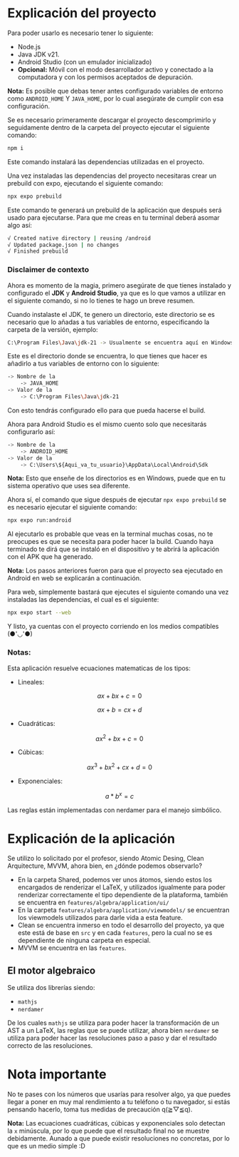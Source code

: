 # Explicación del proyecto
Para poder usarlo es necesario tener lo siguiente:
- Node.js
- Java JDK v21.
- Android Studio (con un emulador inicializado)
- **Opcional:** Móvil con el modo desarrollador activo y conectado a la computadora y con los permisos aceptados de depuración.

**Nota:** Es posible que debas tener antes configurado variables de entorno como `ANDROID_HOME` Y `JAVA_HOME`, por lo cual asegúrate de cumplir con esa configuración.

Se es necesario primeramente descargar el proyecto descomprimirlo y seguidamente dentro de la carpeta del proyecto ejecutar el siguiente comando:
```Bash
npm i
```
Este comando instalará las dependencias utilizadas en el proyecto.

Una vez instaladas las dependencias del proyecto necesitaras crear un prebuild con expo, ejecutando el siguiente comando:
```Bash
npx expo prebuild
```
Este comando te generará un prebuild de la aplicación que después será usado para ejecutarse. Para que me creas en tu terminal deberá asomar algo así:
```Bash
√ Created native directory | reusing /android
√ Updated package.json | no changes
√ Finished prebuild
```
### Disclaimer de contexto
Ahora es momento de la magia, primero asegúrate de que tienes instalado y configurado el **JDK** y **Android Studio**, ya que es lo que vamos a utilizar en el siguiente comando, si no lo tienes te hago un breve resumen.

Cuando instalaste el JDK, te genero un directorio, este directorio se es necesario que lo añadas a tus variables de entorno, especificando la carpeta de la versión, ejemplo:
```Bash
C:\Program Files\Java\jdk-21 -> Usualmente se encuentra aquí en Windows
```
Este es el directorio donde se encuentra, lo que tienes que hacer es añadirlo a tus variables de entorno con lo siguiente:

```Bash
-> Nombre de la 
    -> JAVA_HOME
-> Valor de la 
    -> C:\Program Files\Java\jdk-21 
```
Con esto tendrás configurado ello para que pueda hacerse el build.

Ahora para Android Studio es el mismo cuento solo que necesitarás configurarlo así:
```Bash
-> Nombre de la 
    -> ANDROID_HOME
-> Valor de la 
    -> C:\Users\${Aqui_va_tu_usuario}\AppData\Local\Android\Sdk
```
**Nota:** Esto que enseñe de los directorios es en Windows, puede que en tu sistema operativo que uses sea diferente.

Ahora sí, el comando que sigue después de ejecutar `npx expo prebuild` se es necesario ejecutar el siguiente comando:

```Bash
npx expo run:android
```
Al ejecutarlo es probable que veas en la terminal muchas cosas, no te preocupes es que se necesita para poder hacer la build. Cuando haya terminado te dirá que se instaló en el dispositivo y te abrirá la aplicación con el APK que ha generado.

**Nota:** Los pasos anteriores fueron para que el proyecto sea ejecutado en Android en web se explicarán a continuación.

Para web, simplemente bastará que ejecutes el siguiente comando una vez instaladas las dependencias, el cual es el siguiente:

```Bash
npx expo start --web
```

Y listo, ya cuentas con el proyecto corriendo en los medios compatibles (●'◡'●)

### Notas:
Esta aplicación resuelve ecuaciones matematicas de los tipos:
- Lineales:
```math
ax + bx + c = 0
```
```math
ax + b = cx + d
```
- Cuadráticas:
```math
ax^2 + bx + c = 0
```
- Cúbicas:
```math
ax^3 + bx^2 + cx + d = 0
```
- Exponenciales:
```math
 a * b^x = c
```

Las reglas están implementadas con nerdamer para el manejo simbólico.

# Explicación de la aplicación
Se utilizo lo solicitado por el profesor, siendo Atomic Desing, Clean Arquitecture, MVVM, ahora bien, en ¿dónde podemos observarlo?

- En la carpeta Shared, podemos ver unos átomos, siendo estos los encargados de renderizar el LaTeX, y utilizados igualmente para poder renderizar correctamente el tipo dependiente de la plataforma, también se encuentra en `features/algebra/application/ui/`
- En la carpeta `features/algebra/application/viewmodels/` se encuentran los viewmodels utilizados para darle vida a esta feature.
- Clean se encuentra inmerso en todo el desarrollo del proyecto, ya que este está de base en `src` y en cada `features`, pero la cual no se es dependiente de ninguna carpeta en especial.
- MVVM se encuentra en las `features`.

## El motor algebraico
Se utiliza dos librerías siendo:
- `mathjs`
- `nerdamer`

De los cuales `mathjs` se utiliza para poder hacer la transformación de un AST a un LaTeX, las reglas que se puede utilizar, ahora bien
`nerdamer` se utiliza para poder hacer las resoluciones paso a paso y dar el resultado correcto de las resoluciones.

# Nota importante
No te pases con los números que usarías para resolver algo, ya que puedes llegar a poner en muy mal rendimiento a tu teléfono o tu navegador, si estás pensando hacerlo, toma tus medidas de precaución q(≧▽≦q).

**Nota:** Las ecuaciones cuadráticas, cúbicas y exponenciales solo detectan la `x` minúscula, por lo que puede que el resultado final no se muestre debidamente. Aunado a que puede existir resoluciones no concretas, por lo que es un medio simple :D